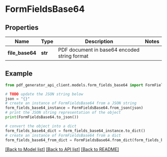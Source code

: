 # FormFieldsBase64


## Properties

Name | Type | Description | Notes
------------ | ------------- | ------------- | -------------
**file_base64** | **str** | PDF document in base64 encoded string format | 

## Example

```python
from pdf_generator_api_client.models.form_fields_base64 import FormFieldsBase64

# TODO update the JSON string below
json = "{}"
# create an instance of FormFieldsBase64 from a JSON string
form_fields_base64_instance = FormFieldsBase64.from_json(json)
# print the JSON string representation of the object
print(FormFieldsBase64.to_json())

# convert the object into a dict
form_fields_base64_dict = form_fields_base64_instance.to_dict()
# create an instance of FormFieldsBase64 from a dict
form_fields_base64_from_dict = FormFieldsBase64.from_dict(form_fields_base64_dict)
```
[[Back to Model list]](../README.md#documentation-for-models) [[Back to API list]](../README.md#documentation-for-api-endpoints) [[Back to README]](../README.md)


